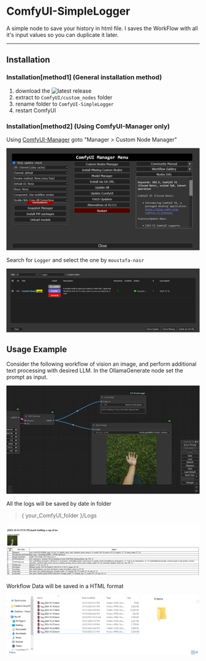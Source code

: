 # ComfyUI-SimpleLogger

A simple node to save your history in html file. I saves the WorkFlow with all it's input values so you can duplicate it later.

-----------


## Installation

### Installation[method1] (General installation method)

1. download the ![latest release](https://github.com/moustafa-nasr/ComfyUI-SimpleLogger/releases)
2. extract to `ComfyUI/custom_nodes` folder
3. rename folder to `ComfyUI-SimpleLogger`
4. restart ComfyUI


### Installation[method2] (Using ComfyUI-Manager only)

Using [ComfyUI-Manager](https://github.com/ltdrdata/ComfyUI-Manager) goto "Manager > Custom Node Manager"

![Step 1](misc/ComfyUI-Manager-Step_1.png)

Search for `Logger` and select the one by `moustafa-nasr`

![Step 2](misc/ComfyUI-Manager-Step_2.png)


## Usage Example

Consider the following workflow of vision an image, and perform additional text processing with desired LLM. In the OllamaGenerate node set the prompt as input.

![Step 1](misc/Step_1.png)

All the logs will be saved by date in folder
> { your_ComfyUI_folder }/Logs

![Step 2](misc/Step_2.png)

Workflow Data will be saved in a HTML format

![Step 3](misc/Step_3.png)